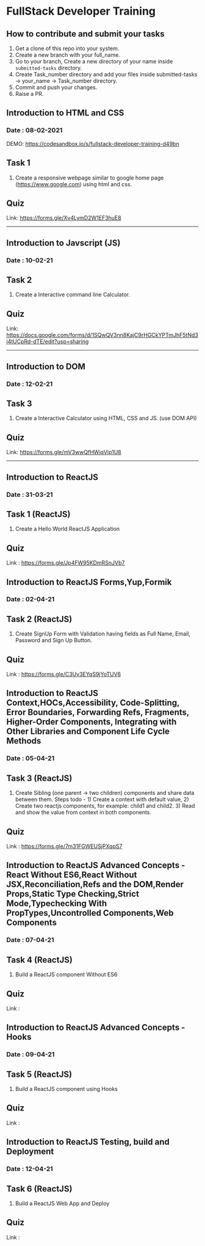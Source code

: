 # FullStack Developer Training

## How to contribute and submit your tasks
1. Get a clone of this repo into your system.
2. Create a new branch with your full_name.
3. Go to your branch, Create a new directory of your name inside `submitted-tasks` directory.
4. Create Task_number directory and add your files inside submitted-tasks -> your_name -> Task_number directory.
5. Commit and push your changes.
6. Raise a PR.

## Introduction to HTML and CSS
### Date : 08-02-2021
DEMO: https://codesandbox.io/s/fullstack-developer-training-d49bn

## Task 1
1. Create a responsive webpage similar to google home page (https://www.google.com) using html and css.

## Quiz
Link: https://forms.gle/Xv4LymD2W1EF3huE8

-------------------------------------------------

## Introduction to Javscript (JS)
### Date : 10-02-21

## Task 2
1. Create a Interactive command line Calculator.


## Quiz
Link: https://docs.google.com/forms/d/1SQwQV3nn8KajC9rHGCkYPTmJhF5tNd3j4tUCpRd-dTE/edit?usp=sharing

-------------------------------------------------

## Introduction to DOM 
### Date : 12-02-21

## Task 3
1. Create a Interactive Calculator using HTML, CSS and JS. (use DOM API)


## Quiz
Link: https://forms.gle/mV3wwQfHWiqVip1U8

-------------------------------------------------

## Introduction to ReactJS
### Date : 31-03-21

## Task 1 (ReactJS)
1. Create a Hello World ReactJS Application

## Quiz
Link : https://forms.gle/Jp4FW95KDmRSnJVb7


## Introduction to ReactJS Forms,Yup,Formik
### Date : 02-04-21

## Task 2 (ReactJS)
1. Create SignUp Form with Validation having fields as Full Name, Email, Password and Sign Up Button.

## Quiz
Link : https://forms.gle/C3Uv3EYqS9jYoTUV6


## Introduction to ReactJS Context,HOCs,Accessibility, Code-Splitting, Error Boundaries, Forwarding Refs, Fragments, Higher-Order Components, Integrating with Other Libraries and Component Life Cycle Methods
### Date : 05-04-21

## Task 3 (ReactJS)
1. Create Sibling (one parent -> two children) components and share data between them. Steps todo - 1) Create a context with default value, 2) Create two reactjs components, for example: child1 and child2.  3) Read and show the value from context in both components.


## Quiz
Link : https://forms.gle/7m31FGWEUSjPXqpS7

## Introduction to ReactJS Advanced Concepts - React Without ES6,React Without JSX,Reconciliation,Refs and the DOM,Render Props,Static Type Checking,Strict Mode,Typechecking With PropTypes,Uncontrolled Components,Web Components
### Date : 07-04-21

## Task 4 (ReactJS)
1. Build a ReactJS component Without ES6


## Quiz
Link : 

## Introduction to ReactJS Advanced Concepts - Hooks
### Date : 09-04-21

## Task 5 (ReactJS)
1. Build a ReactJS component using Hooks


## Quiz
Link : 

## Introduction to ReactJS Testing, build and Deployment
### Date : 12-04-21

## Task 6 (ReactJS)
1. Build a ReactJS Web App and Deploy


## Quiz
Link : 


